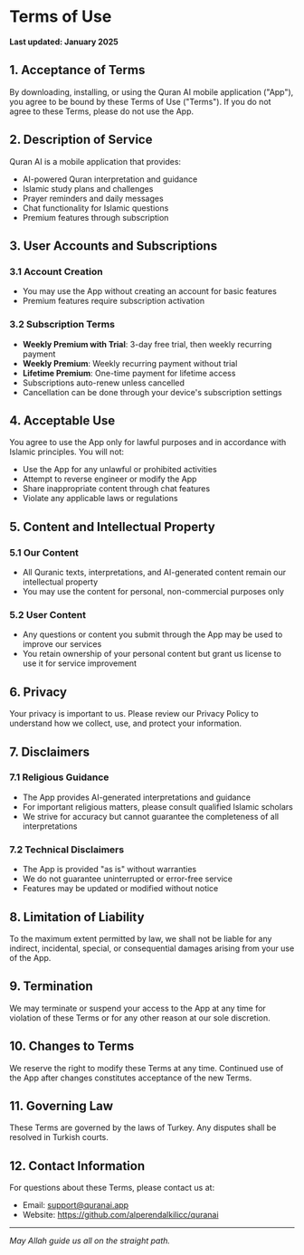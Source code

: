 # Terms of Use

**Last updated: January 2025**

## 1. Acceptance of Terms

By downloading, installing, or using the Quran AI mobile application ("App"), you agree to be bound by these Terms of Use ("Terms"). If you do not agree to these Terms, please do not use the App.

## 2. Description of Service

Quran AI is a mobile application that provides:
- AI-powered Quran interpretation and guidance
- Islamic study plans and challenges
- Prayer reminders and daily messages
- Chat functionality for Islamic questions
- Premium features through subscription

## 3. User Accounts and Subscriptions

### 3.1 Account Creation
- You may use the App without creating an account for basic features
- Premium features require subscription activation

### 3.2 Subscription Terms
- **Weekly Premium with Trial**: 3-day free trial, then weekly recurring payment
- **Weekly Premium**: Weekly recurring payment without trial
- **Lifetime Premium**: One-time payment for lifetime access
- Subscriptions auto-renew unless cancelled
- Cancellation can be done through your device's subscription settings

## 4. Acceptable Use

You agree to use the App only for lawful purposes and in accordance with Islamic principles. You will not:
- Use the App for any unlawful or prohibited activities
- Attempt to reverse engineer or modify the App
- Share inappropriate content through chat features
- Violate any applicable laws or regulations

## 5. Content and Intellectual Property

### 5.1 Our Content
- All Quranic texts, interpretations, and AI-generated content remain our intellectual property
- You may use the content for personal, non-commercial purposes only

### 5.2 User Content
- Any questions or content you submit through the App may be used to improve our services
- You retain ownership of your personal content but grant us license to use it for service improvement

## 6. Privacy

Your privacy is important to us. Please review our Privacy Policy to understand how we collect, use, and protect your information.

## 7. Disclaimers

### 7.1 Religious Guidance
- The App provides AI-generated interpretations and guidance
- For important religious matters, please consult qualified Islamic scholars
- We strive for accuracy but cannot guarantee the completeness of all interpretations

### 7.2 Technical Disclaimers
- The App is provided "as is" without warranties
- We do not guarantee uninterrupted or error-free service
- Features may be updated or modified without notice

## 8. Limitation of Liability

To the maximum extent permitted by law, we shall not be liable for any indirect, incidental, special, or consequential damages arising from your use of the App.

## 9. Termination

We may terminate or suspend your access to the App at any time for violation of these Terms or for any other reason at our sole discretion.

## 10. Changes to Terms

We reserve the right to modify these Terms at any time. Continued use of the App after changes constitutes acceptance of the new Terms.

## 11. Governing Law

These Terms are governed by the laws of Turkey. Any disputes shall be resolved in Turkish courts.

## 12. Contact Information

For questions about these Terms, please contact us at:
- Email: support@quranai.app
- Website: https://github.com/alperendalkilicc/quranai

---

*May Allah guide us all on the straight path.* 